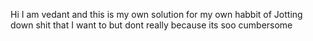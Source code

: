 Hi I am vedant and this is my own solution for my own habbit of Jotting down shit that I want to but dont really because its soo cumbersome 